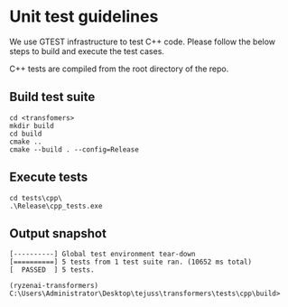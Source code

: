 # Unit test guidelines

We use GTEST infrastructure to test C++ code. Please follow the below steps to build and execute the test cases.

C++ tests are compiled from the root directory of the repo.

## Build test suite
```
cd <transfomers>
mkdir build
cd build
cmake ..
cmake --build . --config=Release
```

## Execute tests
```
cd tests\cpp\
.\Release\cpp_tests.exe
```

## Output snapshot
```
[----------] Global test environment tear-down
[==========] 5 tests from 1 test suite ran. (10652 ms total)
[  PASSED  ] 5 tests.

(ryzenai-transformers) C:\Users\Administrator\Desktop\tejuss\transformers\tests\cpp\build>
```